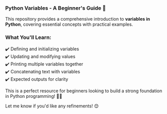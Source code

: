### **Python Variables - A Beginner's Guide** 🚀  

This repository provides a comprehensive introduction to **variables in Python**, covering essential concepts with practical examples.  

### **What You'll Learn:**  
✔️ Defining and initializing variables  
✔️ Updating and modifying values  
✔️ Printing multiple variables together  
✔️ Concatenating text with variables  
✔️ Expected outputs for clarity  

This is a perfect resource for beginners looking to build a strong foundation in Python programming! 🐍✨  

Let me know if you'd like any refinements! 😊
